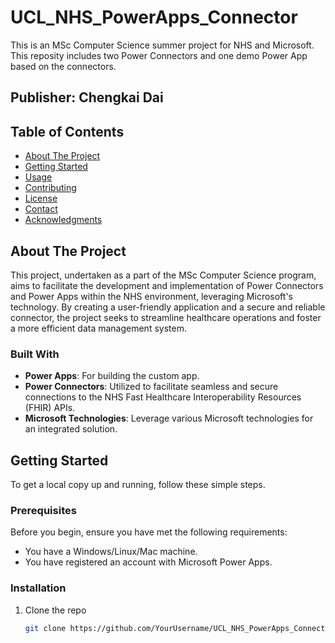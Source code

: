 # UCL_NHS_PowerApps_Connector

This is an MSc Computer Science summer project for NHS and Microsoft.
This reposity includes two Power Connectors and one demo Power App based on the connectors.

## Publisher: Chengkai Dai

## Table of Contents

- [About The Project](#about-the-project)
- [Getting Started](#getting-started)
- [Usage](#usage)
- [Contributing](#contributing)
- [License](#license)
- [Contact](#contact)
- [Acknowledgments](#acknowledgments)

## About The Project

This project, undertaken as a part of the MSc Computer Science program, aims to facilitate the development and implementation of Power Connectors and Power Apps within the NHS environment, leveraging Microsoft's technology. By creating a user-friendly application and a secure and reliable connector, the project seeks to streamline healthcare operations and foster a more efficient data management system.

### Built With

- **Power Apps**: For building the custom app.
- **Power Connectors**: Utilized to facilitate seamless and secure connections to the NHS Fast Healthcare Interoperability Resources (FHIR) APIs.
- **Microsoft Technologies**: Leverage various Microsoft technologies for an integrated solution.

## Getting Started

To get a local copy up and running, follow these simple steps.

### Prerequisites

Before you begin, ensure you have met the following requirements:

- You have a Windows/Linux/Mac machine.
- You have registered an account with Microsoft Power Apps.

### Installation

1. Clone the repo
   ```sh
   git clone https://github.com/YourUsername/UCL_NHS_PowerApps_Connector.git
   ```

